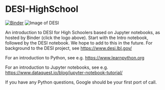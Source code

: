 # DESI-HighSchool

[![Binder](http://34.94.252.126/badge_logo.svg)](http://34.94.252.126/v2/gh/binder-project/example-conda-environment/master)
![Image of DESI](https://github.com/michaelJwilson/DESI-HighSchool/blob/master/images/Mayall-Star-Trails.jpg)

An introduction to DESI for High Schoolers based on Jupyter notebooks, as hosted by Binder (click the logo above).  Start with
the Intro notebook, followed by the DESI notebook.  We hope to add to this in the future.  For background to the DESI project,
see https://www.desi.lbl.gov/

For an introduction to Python, see e.g. https://www.learnpython.org

For an introduction to Jupyter notebooks, see e.g. https://www.dataquest.io/blog/jupyter-notebook-tutorial/

If you have any Python questions, Google should be your first port of call.

